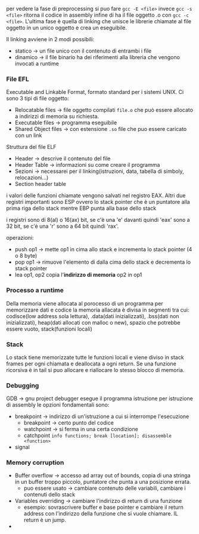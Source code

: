 per vedere la fase di preprocessing si puo fare `gcc -E <file>` invece `gcc -s <file>` ritorna il codice in assembly infine di ha il file oggetto .o con `gcc -c <file>`. L'ultima fase è quella di linking che unisce le librerie chiamate al file oggetto in un unico oggetto e crea un eseguibile.

Il linking avviene in 2 modi possibili:
- statico -> un file unico con il contenuto di entrambi i file
- dinamico -> il file binario ha dei riferimenti alla libreria che vengono invocati a runtime

### File EFL
Executable and Linkable Format, formato standard per i sistemi UNIX.
Ci sono 3 tipi di file oggetto:
- Relocatable files -> file oggetto compilati `file.o` che può essere allocato a indirizzi di memoria su richiesta.
- Executable files -> programma eseguibile
- Shared Object files -> con estensione `.so` file che puo essere caricato con un link

Struttura del file ELF
- Header -> descrive il contenuto del file
- Header Table -> informazioni su come creare il programma
- Sezioni -> necessarei per il linking(istruzioni, data, tabella di simboly, relocazioni...)
- Section header table

i valori delle funzioni chiamate vengono salvati nel registro EAX.
Altri due registri importanti sono ESP ovvero lo stack pointer che è un puntatore alla prima riga dello stack mentre EBP punta alla base dello stack

i registri sono di 8(al) o 16(ax) bit, se c'è una 'e' davanti quindi 'eax' sono a 32 bit, se c'è una 'r' sono a 64 bit quindi 'rax'.

operazioni:
- push op1 -> mette op1 in cima allo stack e incrementa lo stack pointer (4 o 8 byte)
- pop op1 -> rimuove l'elemento di dalla cima dello stack e decrementa lo stack pointer
- lea op1, op2 copia l'**indirizzo di memoria** op2 in op1

### Processo a runtime
Della memoria viene allocata al porocesso di un programma per memorizzare dati e codice
la memoria allacata è divisa in segmenti tra cui: codisce(low address sola lettura), .data(dati inizializzati), .bss(dati non inizializzati), heap(dati allocati con malloc o new), spazio che potrebbe essere vuoto, stack(funzioni locali)

### Stack
Lo stack tiene memorizzate tutte le funzioni locali e viene diviso in stack frames per ogni chiamata e deallocata a ogni return.
Se una funzione ricorsiva è in tail si puo allocare e riallocare lo stesso blocco di memoria.

### Debugging
GDB -> gnu project debugger
esegue il programma istruzione per istruzione di assembly 
le opzioni fondamentali sono:
- breakpoint -> indirizzo di un'istruzione a cui si interrompe l'esecuzione
	- breakpoint -> certo punto del codice
	- watchpoint -> si ferma in una certa condizione
	- catchpoint
	`info functions; break [location]; disassemble <function>`
- signal


### Memory corruption
- Buffer overflow -> accesso ad array out of bounds, copia di una stringa in un buffer troppo piccolo, puntatore che punta a una posizione errata.
	- puo essere usato -> cambiare contenuto delle variabili, cambiare i contenuti dello stack
- Variables overriding -> cambiare l'indirizzo di return di una funzione
	- esempio: sovrascrivere buffer e base pointer e cambiare il return address con l'indirizzo della funzione che si vuole chiamare. IL return è un jump.
- 